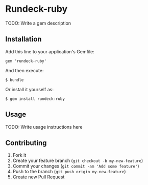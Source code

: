 # Rundeck-ruby

TODO: Write a gem description

## Installation

Add this line to your application's Gemfile:

    gem 'rundeck-ruby'

And then execute:

    $ bundle

Or install it yourself as:

    $ gem install rundeck-ruby

## Usage

TODO: Write usage instructions here

## Contributing

1. Fork it
2. Create your feature branch (`git checkout -b my-new-feature`)
3. Commit your changes (`git commit -am 'Add some feature'`)
4. Push to the branch (`git push origin my-new-feature`)
5. Create new Pull Request
